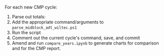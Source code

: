 For each new CMP cycle:

1. Parse out totals:
  1. Add the appropriate command/arguments to `parse_midblock_adt_wiltec.ps1`
  2. Run the script
  3. Comment out the current cycle's command, save, and commit
2. Amend and run `compare_years.ipynb` to generate charts for comparison and for the CMP report.